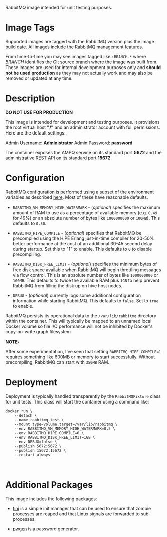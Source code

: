 RabbitMQ image intended for unit testing purposes.

# Image Tags

Supported images are tagged with the RabbitMQ version plus the image build date.  All images include the RabbitMQ management features.

From time-to-time you may see images tagged like `:BRANCH-*` where *BRANCH* identifies the Git source branch where the image was built from.  These images are used for internal development purposes only and **should not be used production** as they may not actually work and may also be removed or updated at any time.

# Description

**DO NOT USE FOR PRODUCTION**

This image is intended for development and testing purposes.  It provisions the root virtual host **"/"** and an administrator account with full permissions.  Here are the default settings:

Admin Username: **Administrator**
Admin Password: **password**

The container exposes the AMPQ service on its standard port **5672** and the administrative REST API on its standard port **15672**.

# Configuration

RabbitMQ configuration is performed using a subset of the environment variables as described [here](https://www.rabbitmq.com/configure.html).  Most of these have reasonable defaults.

* `RABBITMQ_VM_MEMORY_HIGH_WATERMARK` - (*optional*) specifies the maximum amount of RAM to use as a percentage of available memory (e.g. `0.49` for 49%) or an absolute number of bytes like `1000000000` or `100MB`).  This defaults to `0.50`.

* `RABBITMQ_HIPE_COMPILE` - (*optional*) specifies that RabbitMQ be precompiled using the HiPE Erlang just-in-time compiler for 20-50% better performance at the cost of an additional 30-45 second delay during startup.  Set this to "1" to enable.  This defaults to `0` to disable precompiling.

* `RABBITMQ_DISK_FREE_LIMIT` - (*optional*) specifies the minimum bytes of free disk space available when RabbitMQ will begin throttling messages via flow control.  This is an absolute number of bytes like `1000000000` or `100MB`.  This defaults to twice the available RAM plus `1GB` to help prevent RabbitMQ from filling the disk up on hive host nodes.

* `DEBUG` - (*optional*) currently logs some additional configuration information while starting RabbitMQ.  This defaults to `false`.  Set to `true` to enable.

RabbitMQ persists its operational data to the `/var/lib/rabbitmq` directory within the container.  This will typically be mapped to an unnamed local Docker volume so file I/O performance will not be inhibited by Docker's copy-on-write graph filesystem.

**NOTE:**

After some experimentation, I've seen that setting `RABBITMQ_HIPE_COMPILE=1` requires something like 600MB or memory to start successfully.  Without precompiling, RabbitMQ can start with `350MB` RAM.

# Deployment

Deployment is typically handled transparently by the `RabbitMQFixture` class for unit tests.  This class will start the container using a command like:

```
docker run \
    --detach \
    --name rabbitmq-test \
    --mount type=volume,target=/var/lib/rabbitmq \
    --env RABBITMQ_VM_MEMORY_HIGH_WATERMARK=0.5 \
    --env RABBITMQ_HIPE_COMPILE=0 \
    --env RABBITMQ_DISK_FREE_LIMIT=1GB \
    --env DEBUG=false \
    --publish 5672:5672 \
    --publish 15672:15672 \
    --restart always
```
&nbsp;

# Additional Packages

This image includes the following packages:

* [tini](https://github.com/krallin/tini) is a simple init manager that can be used to ensure that zombie processes are reaped and that Linux signals are forwarded to sub-processes.

* [pwgen](https://linux.die.net/man/1/pwgen) is a password generator.
